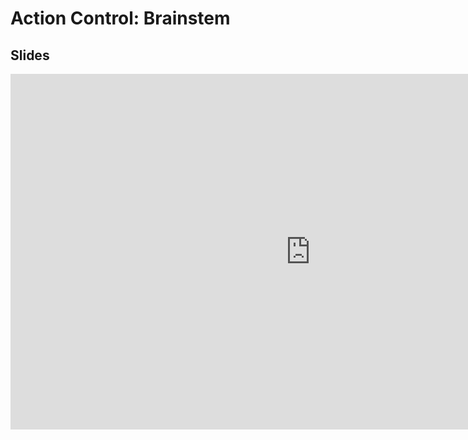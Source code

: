 # Action Control: Brainstem

## Slides

<iframe src="https://docs.google.com/presentation/d/e/2PACX-1vR5fYJsdPhgoNXwkuEWdXoD6VqcgIGCTPD7crT5ZDw98Cefh44NkTGqKJY--SKu3eqwUYvZyeBoartZ/embed?start=false&loop=false&delayms=3000" frameborder="0" width="960" height="569" allowfullscreen="true" mozallowfullscreen="true" webkitallowfullscreen="true"></iframe>
